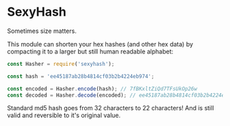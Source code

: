 SexyHash
========

Sometimes size matters.

This module can shorten your hex hashes (and other hex data) by compacting it to
a larger but still human readable alphabet:

```js
const Hasher = require('sexyhash');

const hash = 'ee45187ab28b4814cf03b2b4224eb974';

const encoded = Hasher.encode(hash); // 7fBKxltZiQd7TFsUkOp26w
const decoded = Hasher.decode(encoded); // ee45187ab28b4814cf03b2b4224eb974

```

Standard md5 hash goes from 32 characters to 22 characters! And is still valid
and reversible to it's original value.
